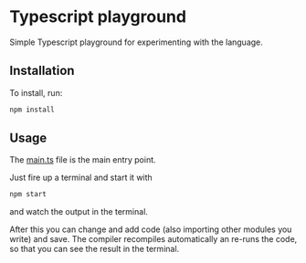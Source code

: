 Typescript playground
=====================
Simple Typescript playground for experimenting with the language.

Installation
------------
To install, run:

````bash
npm install
````

Usage
-----
The [main.ts](./main.ts) file is the main entry point.

Just fire up a terminal and start it with

```bash
npm start
```

and watch the output in the terminal.

After this you can change and add code (also importing other modules you write) and save. The compiler recompiles automatically an re-runs the code, so that you can see the result in the terminal.
